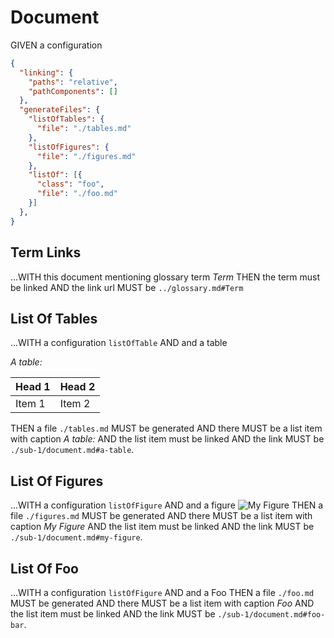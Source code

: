 # Document

GIVEN a configuration

~~~json
{
  "linking": {
    "paths": "relative",
    "pathComponents": []
  },
  "generateFiles": {
    "listOfTables": {
      "file": "./tables.md"
    },
    "listOfFigures": {
      "file": "./figures.md"
    },
    "listOf": [{
      "class": "foo",
      "file": "./foo.md"
    }]
  },
}
~~~

## Term Links

...WITH this document mentioning glossary term *Term*
THEN the term must be linked
AND the link url MUST be `../glossary.md#Term`

## List Of Tables

...WITH a configuration `listOfTable`
AND and a table

*A table:*

| Head 1 | Head 2 |
| ------ | ------ |
| Item 1 | Item 2 |

THEN a file `./tables.md` MUST be generated
AND there MUST be a list item with caption *A table:*
AND the list item must be linked
AND the link MUST be `./sub-1/document.md#a-table`.

## List Of Figures

...WITH a configuration `listOfFigure`
AND and a figure ![My Figure](./not-found.png)
THEN a file `./figures.md` MUST be generated
AND there MUST be a list item with caption *My Figure*
AND the list item must be linked
AND the link MUST be `./sub-1/document.md#my-figure`.

## List Of Foo

...WITH a configuration `listOfFigure`
AND and a <span id="foo-bar">Foo</span>
THEN a file `./foo.md` MUST be generated
AND there MUST be a list item with caption *Foo*
AND the list item must be linked
AND the link MUST be `./sub-1/document.md#foo-bar`.
